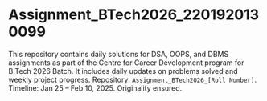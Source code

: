 # Assignment_BTech2026_2201920130099
This repository contains daily solutions for DSA, OOPS, and DBMS assignments as part of the Centre for Career Development program for B.Tech 2026 Batch. It includes daily updates on problems solved and weekly project progress. Repository: `Assignment_BTech2026_[Roll Number]`. Timeline: Jan 25 – Feb 10, 2025. Originality ensured.
